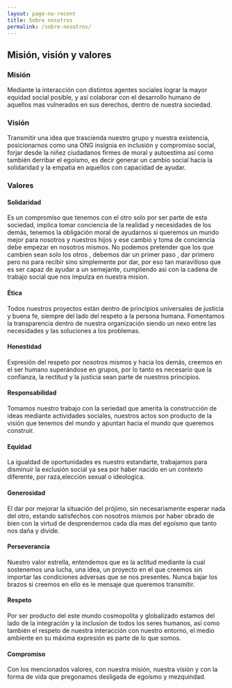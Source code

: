 ```yaml
---
layout: page-no-recent
title: Sobre nosotros
permalink: /sobre-nosotros/
---
```


## Misión, visión y valores

### Misión

Mediante la interacción con distintos agentes sociales lograr la mayor equidad social posible, y así colaborar con el desarrollo humano de aquellos mas vulnerados en sus derechos, dentro de nuestra sociedad.

### Visión

Transmitir una idea que trascienda nuestro grupo y nuestra existencia, posicionarnos como una ONG insignia en inclusión y compromiso social, forjar desde la niñez ciudadanos firmes de moral y autoestima así como también derribar el egoísmo, es decir generar un cambio social hacia la solidaridad y la empatia en aquellos con capacidad de ayudar.

### Valores

#### Solidaridad

Es un compromiso que tenemos con el otro solo por ser parte de esta sociedad, implica tomar conciencia de la realidad y necesidades de los demás, tenemos la obligación moral de ayudarnos si queremos un mundo mejor para nosotros y nuestros hijos y ese cambio y toma de conciencia debe empezar en nosotros mismos. No podemos pretender que los que cambien sean solo los otros , debemos dar un primer paso , dar primero pero no para recibir sino simplemente por dar, por eso tan maravilloso que es ser capaz de ayudar a un semejante, cumpliendo asi con la cadena de trabajo social que nos impulza en nuestra mision.

#### Ética

Todos nuestros proyectos estàn dentro de principios universales de justicia y buena fe, siempre del lado del respeto a la persona humana. Fomentamos la transparencia dentro de nuestra organización siendo un nexo entre las necesidades y las soluciones a los problemas.

#### Honestidad

Expresión del respeto por nosotros mismos y hacia los demás, creemos en el ser humano superándose en grupos, por lo tanto es necesario que la confianza, la rectitud y la justicia sean parte de nuestros principios.

#### Responsabilidad

Tomamos nuestro trabajo con la seriedad que amerita la construcción de ideas mediante actividades sociales, nuestros actos son producto de la visión que tenemos del mundo y apuntan hacia el mundo que queremos construir.

#### Equidad

La igualdad de oportunidades es nuestro estandarte, trabajamos para disminuir la exclusión social ya sea por haber nacido en un contexto diferente, por raza,elección sexual o ideologica.

#### Generosidad

El dar por mejorar la situación del prójimo, sin necesariamente esperar nada del otro, estando satisfechos con nosotros mismos por haber obrado de bien con la virtud de desprendernos cada día mas del egoísmo que tanto nos daña y divide.

#### Perseverancia

Nuestro valor estrella, entendemos que es la actitud mediante la cual sostenemos una lucha, una idea, un proyecto en el que creemos sin importar las condiciones adversas que se nos presentes. Nunca bajar los brazos si creemos en ello es le mensaje que queremos transmitir.

#### Respeto

Por ser producto del este mundo cosmopolita y globalizado estamos del lado de la integración y la inclusion de todos los seres humanos, así como también el respeto de nuestra interacción con nuestro entorno, el medio ambiente en su máxima expresión es parte de lo que somos.

#### Compromiso

Con los mencionados valores, con nuestra misión, nuestra visión y con la forma de vida que pregonamos desligada de egoísmo y mezquindad.